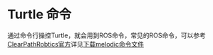 # Turtle 命令
  通过命令行操控Turtle，就会用到ROS命令，常见的ROS命令，可以参考[ClearPathRobtics官方](https://clearpathrobotics.com/ros-robot-operating-system-cheat-sheet/)详见[下载melodic命令文件](go.pardot.com/l/92812/2019-12-06/69px5v/92812/151421/ROS_Cheat_Sheet_Melodic.pdf)

